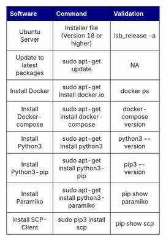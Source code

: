 |Software            |Command                                |Validation|
|--------------------|----------------------------------------|----------|
|Ubuntu Server       |Installer file (Version 18 or higher)   |lsb_release -a|
|Update to latest packages|sudo apt-get update                |NA         |
|Install Docker           |sudo apt-get install docker.io     |docker ps​  |
|Install Docker-compose   |sudo apt-get install docker-compose |docker-compose version​|
|Install Python3          |sudo apt-get install python3        |python3 –-version|
|Install Python3-pip      |sudo apt-get install python3-pip    |pip3 –-version   |
|Install Paramiko         |sudo apt-get install python3-paramiko|​pip show paramiko|
|Install SCP-Client        |sudo pip3 install scp                |pip show scp|

<!-- markdownlint-disable MD033 -->
<style>
  table {
    border-collapse: collapse;
    table-layout: fixed;
    width: 400px;
  }
  th{
    border: 1px solid black;
    padding: 8px;
    text-align: left;
    color: white;
    background-color:  #000080;
  }

  td {
    border: 1px solid black;
    padding: 8px;
    text-align: center;
    vertical-align: middle;
    word-wrap: break-word;
  }
</style>
















